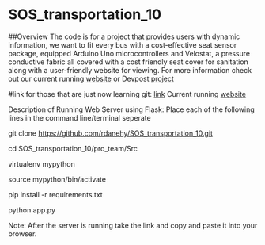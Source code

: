 # SOS_transportation_10
##Overview 
The code is for a project that provides users with dynamic information, we want to fit every bus with a cost-effective seat sensor package, equipped Arduino Uno microcontrollers and Velostat, a pressure conductive fabric all covered with a cost friendly seat cover for sanitation along with a user-friendly website for viewing.
For more information check out our current running [website](https://softstat.herokuapp.com/home) or Devpost [project](https://devpost.com/software/transportation-team-10)




#link for those that are just now learning git: [link](https://www.earthdatascience.org/workshops/intro-version-control-git/basic-git-commands/#:~:text=From%20your%20repository%20page%20on,like%20to%20clone%20your%20repository.)
Current running [website](https://softstat.herokuapp.com/home)

Description of Running Web Server using Flask:
Place each of the following lines in the command line/terminal seperate

git clone https://github.com/rdanehy/SOS_transportation_10.git

cd SOS_transportation_10/pro_team/Src

virtualenv mypython

source mypython/bin/activate

pip install -r requirements.txt

python app.py

Note: After the server is running take the link and copy and paste it into your browser.
